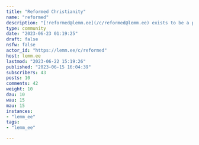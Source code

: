 ```yaml
---
title: "Reformed Christianity" 
name: "reformed"
description: "[!reformed@lemm.ee](/c/reformed@lemm.ee) exists to be a place where reformed believers, in a broader understanding of the term, can come together, unified by a clear Gospel witness, to exhort one another, spur one another on intellectually in reformed theology, and discuss doctrine.## Rules (draft)We probably don't need as many rules as on reddit just yet. But some important ones will carry over.     Rule #1 Deal with Each Other in Love    Rule #2 Keep Content Charitable    Rule #3 Keep Content Clean    Rule #5 Maintain the Integrity of the Gospel"
type: community
date: "2023-06-23 01:19:25"
draft: false
nsfw: false
actor_id: "https://lemm.ee/c/reformed"
host: lemm.ee
lastmod: "2023-06-22 15:19:26"
published: "2023-06-15 16:04:39"
subscribers: 43
posts: 10
comments: 42
weight: 10
dau: 10
wau: 15
mau: 15
instances:
- "lemm_ee"
tags: 
- "lemm_ee"

---
```

